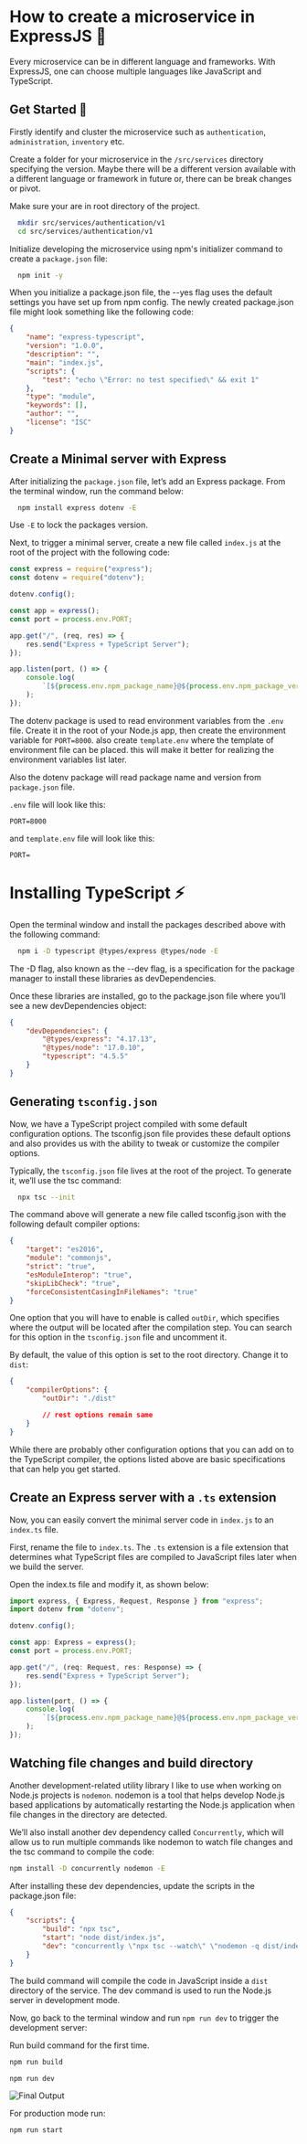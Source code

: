 # How to create a microservice in ExpressJS 📝

Every microservice can be in different language and frameworks. With ExpressJS, one can choose multiple languages like JavaScript and TypeScript.

## Get Started 🚀

Firstly identify and cluster the microservice such as `authentication`, `administration`, `inventory` etc.

Create a folder for your microservice in the `/src/services` directory specifying the version. Maybe there will be a different version available with a different language or framework in future or, there can be break changes or pivot.

Make sure your are in root directory of the project.

```bash
  mkdir src/services/authentication/v1
  cd src/services/authentication/v1
```

Initialize developing the microservice using npm's initializer command to create a `package.json` file:

```bash
  npm init -y
```

When you initialize a package.json file, the --yes flag uses the default settings you have set up from npm config. The newly created package.json file might look something like the following code:

```json
{
	"name": "express-typescript",
	"version": "1.0.0",
	"description": "",
	"main": "index.js",
	"scripts": {
		"test": "echo \"Error: no test specified\" && exit 1"
	},
	"type": "module",
	"keywords": [],
	"author": "",
	"license": "ISC"
}
```

## Create a Minimal server with Express

After initializing the `package.json` file, let’s add an Express package. From the terminal window, run the command below:

```bash
  npm install express dotenv -E
```

Use `-E` to lock the packages version.

Next, to trigger a minimal server, create a new file called `index.js` at the root of the project with the following code:

```javascript
const express = require("express");
const dotenv = require("dotenv");

dotenv.config();

const app = express();
const port = process.env.PORT;

app.get("/", (req, res) => {
	res.send("Express + TypeScript Server");
});

app.listen(port, () => {
	console.log(
		`[${process.env.npm_package_name}@${process.env.npm_package_version}]: running at http://localhost:${port}`
	);
});
```

The dotenv package is used to read environment variables from the `.env` file. Create it in the root of your Node.js app, then create the environment variable for `PORT=8000`. also create `template.env` where the template of environment file can be placed. this will make it better for realizing the environment variables list later.

Also the dotenv package will read package name and version from `package.json` file.

`.env` file will look like this:

```
PORT=8000
```

and `template.env` file will look like this:

```
PORT=
```

# Installing TypeScript ⚡️

Open the terminal window and install the packages described above with the following command:

```bash
  npm i -D typescript @types/express @types/node -E
```

The -D flag, also known as the --dev flag, is a specification for the package manager to install these libraries as devDependencies.

Once these libraries are installed, go to the package.json file where you’ll see a new devDependencies object:

```json
{
	"devDependencies": {
		"@types/express": "4.17.13",
		"@types/node": "17.0.10",
		"typescript": "4.5.5"
	}
}
```

## Generating `tsconfig.json`

Now, we have a TypeScript project compiled with some default configuration options. The tsconfig.json file provides these default options and also provides us with the ability to tweak or customize the compiler options.

Typically, the `tsconfig.json` file lives at the root of the project. To generate it, we’ll use the tsc command:

```bash
  npx tsc --init
```

The command above will generate a new file called tsconfig.json with the following default compiler options:

```json
{
	"target": "es2016",
	"module": "commonjs",
	"strict": "true",
	"esModuleInterop": "true",
	"skipLibCheck": "true",
	"forceConsistentCasingInFileNames": "true"
}
```

One option that you will have to enable is called `outDir`, which specifies where the output will be located after the compilation step. You can search for this option in the `tsconfig.json` file and uncomment it.

By default, the value of this option is set to the root directory. Change it to `dist`:

```json
{
	"compilerOptions": {
		"outDir": "./dist"

		// rest options remain same
	}
}
```

While there are probably other configuration options that you can add on to the TypeScript compiler, the options listed above are basic specifications that can help you get started.

## Create an Express server with a `.ts` extension

Now, you can easily convert the minimal server code in `index.js` to an `index.ts` file.

First, rename the file to `index.ts`. The `.ts` extension is a file extension that determines what TypeScript files are compiled to JavaScript files later when we build the server.

Open the index.ts file and modify it, as shown below:

```typescript
import express, { Express, Request, Response } from "express";
import dotenv from "dotenv";

dotenv.config();

const app: Express = express();
const port = process.env.PORT;

app.get("/", (req: Request, res: Response) => {
	res.send("Express + TypeScript Server");
});

app.listen(port, () => {
	console.log(
		`[${process.env.npm_package_name}@${process.env.npm_package_version}]: running at http://localhost:${port}`
	);
});
```

## Watching file changes and build directory

Another development-related utility library I like to use when working on Node.js projects is `nodemon`. nodemon is a tool that helps develop Node.js based applications by automatically restarting the Node.js application when file changes in the directory are detected.

We’ll also install another dev dependency called `Concurrently`, which will allow us to run multiple commands like nodemon to watch file changes and the tsc command to compile the code:

```bash
npm install -D concurrently nodemon -E
```

After installing these dev dependencies, update the scripts in the package.json file:

```json
{
	"scripts": {
		"build": "npx tsc",
		"start": "node dist/index.js",
		"dev": "concurrently \"npx tsc --watch\" \"nodemon -q dist/index.js\""
	}
}
```

The build command will compile the code in JavaScript inside a `dist` directory of the service. The dev command is used to run the Node.js server in development mode.

Now, go back to the terminal window and run `npm run dev` to trigger the development server:

Run build command for the first time.

```bash
npm run build
```

```bash
npm run dev
```

![Final Output](image-1.png)

For production mode run:

```bash
npm run start
```
